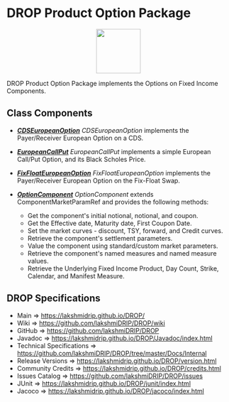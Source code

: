 # DROP Product Option Package

<p align="center"><img src="https://github.com/lakshmiDRIP/DROP/blob/master/DRIP_Logo.gif?raw=true" width="100"></p>

DROP Product Option Package implements the Options on Fixed Income Components.


## Class Components

 * [***CDSEuropeanOption***](https://github.com/lakshmiDRIP/DROP/tree/master/src/main/java/org/drip/product/option/CDSEuropeanOption.java)
 <i>CDSEuropeanOption</i> implements the Payer/Receiver European Option on a CDS.

 * [***EuropeanCallPut***](https://github.com/lakshmiDRIP/DROP/tree/master/src/main/java/org/drip/product/option/EuropeanCallPut.java)
 <i>EuropeanCallPut</i> implements a simple European Call/Put Option, and its Black Scholes Price.

 * [***FixFloatEuropeanOption***](https://github.com/lakshmiDRIP/DROP/tree/master/src/main/java/org/drip/product/option/FixFloatEuropeanOption.java)
 <i>FixFloatEuropeanOption</i> implements the Payer/Receiver European Option on the Fix-Float Swap.

 * [***OptionComponent***](https://github.com/lakshmiDRIP/DROP/tree/master/src/main/java/org/drip/product/option/OptionComponent.java)
 <i>OptionComponent</i> extends ComponentMarketParamRef and provides the following methods:
 	* Get the component's initial notional, notional, and coupon.
 	* Get the Effective date, Maturity date, First Coupon Date.
 	* Set the market curves - discount, TSY, forward, and Credit curves.
 	* Retrieve the component's settlement parameters.
 	* Value the component using standard/custom market parameters.
 	* Retrieve the component's named measures and named measure values.
 	* Retrieve the Underlying Fixed Income Product, Day Count, Strike, Calendar, and Manifest Measure.


## DROP Specifications

 * Main                     => https://lakshmidrip.github.io/DROP/
 * Wiki                     => https://github.com/lakshmiDRIP/DROP/wiki
 * GitHub                   => https://github.com/lakshmiDRIP/DROP
 * Javadoc                  => https://lakshmidrip.github.io/DROP/Javadoc/index.html
 * Technical Specifications => https://github.com/lakshmiDRIP/DROP/tree/master/Docs/Internal
 * Release Versions         => https://lakshmidrip.github.io/DROP/version.html
 * Community Credits        => https://lakshmidrip.github.io/DROP/credits.html
 * Issues Catalog           => https://github.com/lakshmiDRIP/DROP/issues
 * JUnit                    => https://lakshmidrip.github.io/DROP/junit/index.html
 * Jacoco                   => https://lakshmidrip.github.io/DROP/jacoco/index.html
